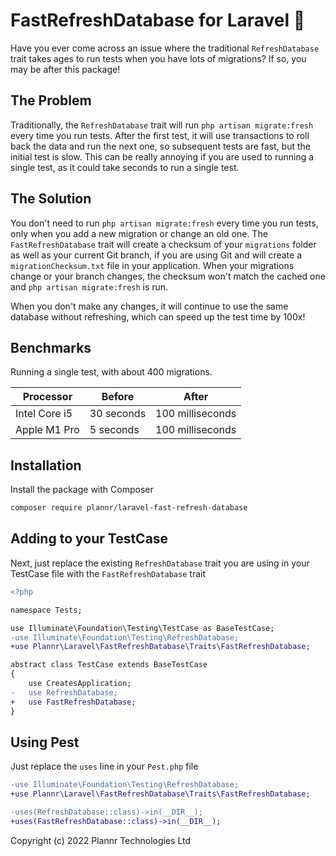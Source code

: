 # FastRefreshDatabase for Laravel 🚀

Have you ever come across an issue where the traditional `RefreshDatabase` trait takes ages to run tests when you have lots of migrations? If so, you may be after this package!

## The Problem
Traditionally, the `RefreshDatabase` trait will run `php artisan migrate:fresh` every time you run tests. After the first test, it will use transactions to roll back the data and run the next one, so subsequent tests are fast, but the initial test is slow. This can  be really annoying if you are used to running a single test, as it could take seconds to run a single test.

## The Solution
You don't need to run `php artisan migrate:fresh` every time you run tests, only when you add a new migration or change an old one. The `FastRefreshDatabase` trait will create a checksum of your `migrations` folder as well as your current Git branch, if you are using Git and will create a `migrationChecksum.txt` file in your application. When your migrations change or your branch changes, the checksum won't match the cached one and `php artisan migrate:fresh` is run.

When you don't make any changes, it will continue to use the same database without refreshing, which can speed up the test time by 100x!

## Benchmarks
Running a single test, with about 400 migrations.

| Processor     | Before     | After |
|---------------|------------|-------|
| Intel Core i5 | 30 seconds | 100 milliseconds |
| Apple M1 Pro  | 5 seconds  | 100 milliseconds |

## Installation

Install the package with Composer

```bash
composer require plannr/laravel-fast-refresh-database
```

## Adding to your TestCase
Next, just replace the existing `RefreshDatabase` trait you are using in your TestCase file with the `FastRefreshDatabase` trait

```diff
<?php

namespace Tests;

use Illuminate\Foundation\Testing\TestCase as BaseTestCase;
-use Illuminate\Foundation\Testing\RefreshDatabase;
+use Plannr\Laravel\FastRefreshDatabase\Traits\FastRefreshDatabase;

abstract class TestCase extends BaseTestCase
{
    use CreatesApplication;
-   use RefreshDatabase;
+   use FastRefreshDatabase;
}
```

## Using Pest
Just replace the `uses` line in your `Pest.php` file

```diff
-use Illuminate\Foundation\Testing\RefreshDatabase;
+use Plannr\Laravel\FastRefreshDatabase\Traits\FastRefreshDatabase;

-uses(RefreshDatabase::class)->in(__DIR__);
+uses(FastRefreshDatabase::class)->in(__DIR__);
```

Copyright (c) 2022 Plannr Technologies Ltd

